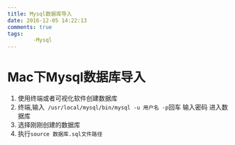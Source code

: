 ```yaml
---
title: Mysql数据库导入
date: 2016-12-05 14:22:13
comments: true
tags:
        -Mysql
---
```


# Mac下Mysql数据库导入

1. 使用终端或者可视化软件创建数据库
2. 终端,输入` /usr/local/mysql/bin/mysql -u 用户名 -p`回车 输入密码 进入数据库
3. 选择刚刚创建的数据库
4. 执行`source 数据库.sql文件路径`

